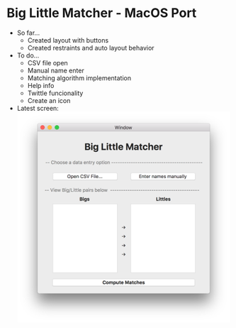# Big Little Matcher - MacOS Port
- So far...
  - Created layout with buttons
  - Created restraints and auto layout behavior
- To do...
  - CSV file open
  - Manual name enter
  - Matching algorithm implementation
  - Help info
  - Twittle funcionality
  - Create an icon
- Latest screen:
    ![Alt text](/biglittle_mac_port/screen_macos.png?raw=true "Latest Screen")
